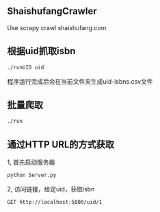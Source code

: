 ## ShaishufangCrawler
Use scrapy crawl shaishufang.com

## 根据uid抓取isbn
```bash
./runUID uid
```
程序运行完成后会在当前文件夹生成uid-isbns.csv文件

## 批量爬取
```bash
./run
```

## 通过HTTP URL的方式获取
1, 首先启动服务器
```bash
python Server.py
```

2, 访问链接，给定uid，获取isbn
```bash
GET http://localhost:5000/uid/1
```
